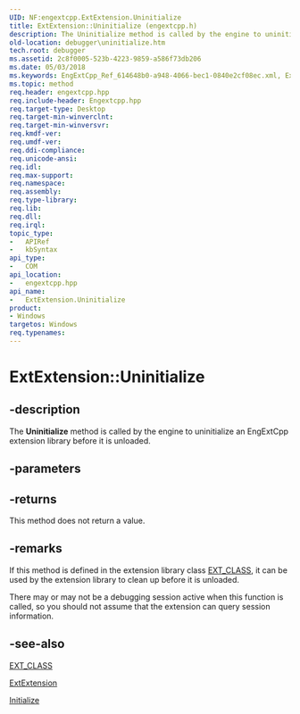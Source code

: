 ```yaml
---
UID: NF:engextcpp.ExtExtension.Uninitialize
title: ExtExtension::Uninitialize (engextcpp.h)
description: The Uninitialize method is called by the engine to uninitialize an EngExtCpp extension library before it is unloaded.
old-location: debugger\uninitialize.htm
tech.root: debugger
ms.assetid: 2c8f0005-523b-4223-9859-a586f73db206
ms.date: 05/03/2018
ms.keywords: EngExtCpp_Ref_614648b0-a948-4066-bec1-0840e2cf08ec.xml, ExtExtension class [Windows Debugging],Uninitialize method, ExtExtension.Uninitialize, ExtExtension::Uninitialize, Uninitialize, Uninitialize method [Windows Debugging], Uninitialize method [Windows Debugging],ExtExtension class, debugger.uninitialize
ms.topic: method
req.header: engextcpp.hpp
req.include-header: Engextcpp.hpp
req.target-type: Desktop
req.target-min-winverclnt: 
req.target-min-winversvr: 
req.kmdf-ver: 
req.umdf-ver: 
req.ddi-compliance: 
req.unicode-ansi: 
req.idl: 
req.max-support: 
req.namespace: 
req.assembly: 
req.type-library: 
req.lib: 
req.dll: 
req.irql: 
topic_type:
-	APIRef
-	kbSyntax
api_type:
-	COM
api_location:
-	engextcpp.hpp
api_name:
-	ExtExtension.Uninitialize
product:
- Windows
targetos: Windows
req.typenames: 
---
```


# ExtExtension::Uninitialize


## -description


The <b>Uninitialize</b> method is called by the engine to uninitialize an EngExtCpp extension library before it is unloaded.


## -parameters






## -returns



This method does not return a value.




## -remarks



If this method is defined in the extension library class <a href="https://msdn.microsoft.com/library/windows/hardware/ff544508">EXT_CLASS</a>, it can be used by the extension library to clean up before it is unloaded.

There may or may not be a debugging session active when this function is called, so you should not assume that the extension can query session information.




## -see-also




<a href="https://msdn.microsoft.com/library/windows/hardware/ff544508">EXT_CLASS</a>



<a href="https://msdn.microsoft.com/library/windows/hardware/ff543981">ExtExtension</a>



<a href="https://msdn.microsoft.com/library/windows/hardware/ff550945">Initialize</a>
 

 

